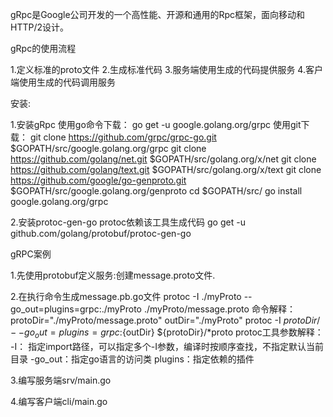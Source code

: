 gRpc是Google公司开发的一个高性能、开源和通用的Rpc框架，面向移动和HTTP/2设计。

gRpc的使用流程

1.定义标准的proto文件
2.生成标准代码
3.服务端使用生成的代码提供服务
4.客户端使用生成的代码调用服务

安装:

1.安装gRpc
使用go命令下载：
go get -u google.golang.org/grpc
使用git下载：
git clone https://github.com/grpc/grpc-go.git $GOPATH/src/google.golang.org/grpc
git clone https://github.com/golang/net.git $GOPATH/src/golang.org/x/net
git clone https://github.com/golang/text.git $GOPATH/src/golang.org/x/text
git clone https://github.com/google/go-genproto.git $GOPATH/src/google.golang.org/genproto
cd $GOPATH/src/
go install google.golang.org/grpc

2.安装protoc-gen-go
protoc依赖该工具生成代码
go get -u github.com/golang/protobuf/protoc-gen-go

gRPC案例

1.先使用protobuf定义服务:创建message.proto文件.

2.在执行命令生成message.pb.go文件
protoc -I ./myProto --go_out=plugins=grpc:./myProto ./myProto/message.proto
命令解释：
protoDir="./myProto/message.proto"
outDir="./myProto"
protoc -I ${protoDir}/ --go_out=plugins=grpc:${outDir} ${protoDir}/*proto
protoc工具参数解释：
-I： 指定import路径，可以指定多个-I参数，编译时按顺序查找，不指定默认当前目录
-go_out：指定go语言的访问类
plugins：指定依赖的插件

3.编写服务端srv/main.go

4.编写客户端cli/main.go



